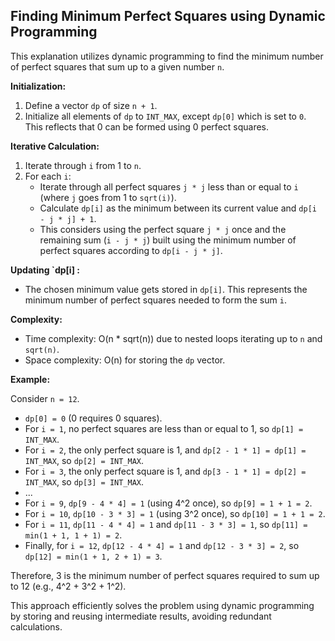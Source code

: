 ## Finding Minimum Perfect Squares using Dynamic Programming

This explanation utilizes dynamic programming to find the minimum number of perfect squares that sum up to a given number `n`.

**Initialization:**

1. Define a vector `dp` of size `n + 1`.
2. Initialize all elements of `dp` to `INT_MAX`, except `dp[0]` which is set to `0`. This reflects that 0 can be formed using 0 perfect squares.

**Iterative Calculation:**

1. Iterate through `i` from 1 to `n`.
2. For each `i`:
    - Iterate through all perfect squares `j * j` less than or equal to `i` (where `j` goes from 1 to `sqrt(i)`).
    - Calculate `dp[i]` as the minimum between its current value and `dp[i - j * j] + 1`.
    - This considers using the perfect square `j * j` once and the remaining sum (`i - j * j`) built using the minimum number of perfect squares according to `dp[i - j * j]`.

**Updating `dp[i] :**

- The chosen minimum value gets stored in `dp[i]`. This represents the minimum number of perfect squares needed to form the sum `i`.

**Complexity:**

- Time complexity: O(n * sqrt(n)) due to nested loops iterating up to `n` and `sqrt(n)`.
- Space complexity: O(n) for storing the `dp` vector.

**Example:**

Consider `n = 12`.

- `dp[0] = 0` (0 requires 0 squares).
- For `i = 1`, no perfect squares are less than or equal to 1, so `dp[1] = INT_MAX`.
- For `i = 2`, the only perfect square is 1, and `dp[2 - 1 * 1] = dp[1] = INT_MAX`, so `dp[2] = INT_MAX`.
- For `i = 3`, the only perfect square is 1, and `dp[3 - 1 * 1] = dp[2] = INT_MAX`, so `dp[3] = INT_MAX`.
- ...
- For `i = 9`, `dp[9 - 4 * 4] = 1` (using 4^2 once), so `dp[9] = 1 + 1 = 2`.
- For `i = 10`, `dp[10 - 3 * 3] = 1` (using 3^2 once), so `dp[10] = 1 + 1 = 2`.
- For `i = 11`, `dp[11 - 4 * 4] = 1` and `dp[11 - 3 * 3] = 1`, so `dp[11] = min(1 + 1, 1 + 1) = 2`.
- Finally, for `i = 12`, `dp[12 - 4 * 4] = 1` and `dp[12 - 3 * 3] = 2`, so `dp[12] = min(1 + 1, 2 + 1) = 3`.

Therefore, 3 is the minimum number of perfect squares required to sum up to 12 (e.g., 4^2 + 3^2 + 1^2).

This approach efficiently solves the problem using dynamic programming by storing and reusing intermediate results, avoiding redundant calculations.
